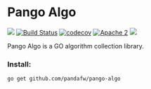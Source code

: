  Pango Algo
=====================================================================

![](https://github.com/pandafw/pango/raw/master/logo.png) [![Build Status](https://travis-ci.com/pandafw/pango-algo.svg?branch=master)](https://travis-ci.com/pandafw/pango-algo) [![codecov](https://codecov.io/gh/pandafw/pango-algo/branch/master/graph/badge.svg)](https://codecov.io/gh/pandafw/pango-algo) [![Apache 2](https://img.shields.io/badge/license-Apache%202-green)](https://www.apache.org/licenses/LICENSE-2.0.html) ![](https://github.com/pandafw/pango/raw/master/logo.png)



Pango Algo is a GO algorithm collection library.


### Install:

	go get github.com/pandafw/pango-algo


